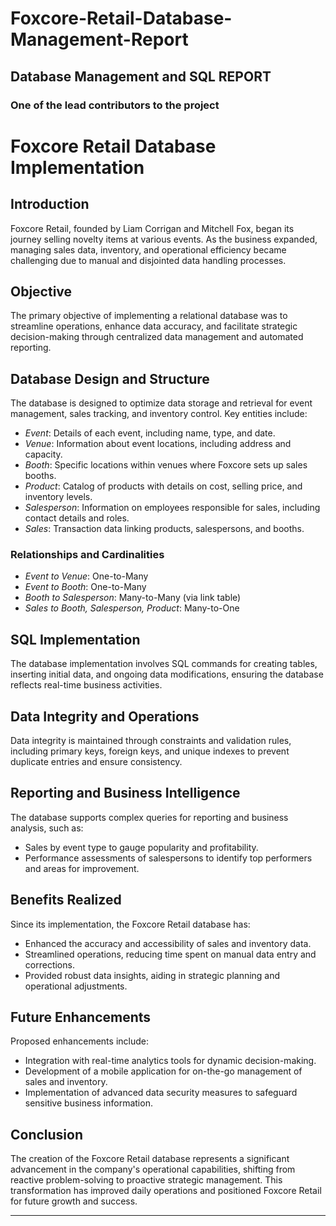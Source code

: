 # Foxcore-Retail-Database-Management-Report
## Database Management and SQL REPORT
### One of the lead contributors to the project
# Foxcore Retail Database Implementation

## Introduction
Foxcore Retail, founded by Liam Corrigan and Mitchell Fox, began its journey selling novelty items at various events. As the business expanded, managing sales data, inventory, and operational efficiency became challenging due to manual and disjointed data handling processes.

## Objective
The primary objective of implementing a relational database was to streamline operations, enhance data accuracy, and facilitate strategic decision-making through centralized data management and automated reporting.

## Database Design and Structure
The database is designed to optimize data storage and retrieval for event management, sales tracking, and inventory control. Key entities include:
- *Event*: Details of each event, including name, type, and date.
- *Venue*: Information about event locations, including address and capacity.
- *Booth*: Specific locations within venues where Foxcore sets up sales booths.
- *Product*: Catalog of products with details on cost, selling price, and inventory levels.
- *Salesperson*: Information on employees responsible for sales, including contact details and roles.
- *Sales*: Transaction data linking products, salespersons, and booths.

### Relationships and Cardinalities
- *Event to Venue*: One-to-Many
- *Event to Booth*: One-to-Many
- *Booth to Salesperson*: Many-to-Many (via link table)
- *Sales to Booth, Salesperson, Product*: Many-to-One

## SQL Implementation
The database implementation involves SQL commands for creating tables, inserting initial data, and ongoing data modifications, ensuring the database reflects real-time business activities.

## Data Integrity and Operations
Data integrity is maintained through constraints and validation rules, including primary keys, foreign keys, and unique indexes to prevent duplicate entries and ensure consistency.

## Reporting and Business Intelligence
The database supports complex queries for reporting and business analysis, such as:
- Sales by event type to gauge popularity and profitability.
- Performance assessments of salespersons to identify top performers and areas for improvement.

## Benefits Realized
Since its implementation, the Foxcore Retail database has:
- Enhanced the accuracy and accessibility of sales and inventory data.
- Streamlined operations, reducing time spent on manual data entry and corrections.
- Provided robust data insights, aiding in strategic planning and operational adjustments.

## Future Enhancements
Proposed enhancements include:
- Integration with real-time analytics tools for dynamic decision-making.
- Development of a mobile application for on-the-go management of sales and inventory.
- Implementation of advanced data security measures to safeguard sensitive business information.

## Conclusion
The creation of the Foxcore Retail database represents a significant advancement in the company's operational capabilities, shifting from reactive problem-solving to proactive strategic management. This transformation has improved daily operations and positioned Foxcore Retail for future growth and success.

---


